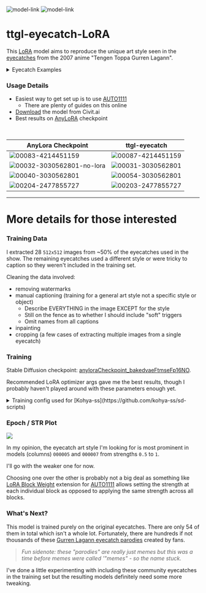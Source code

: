 ![model-link][downloads] ![model-link][favourites]

[model-link]: https://civitai.com/models/44734?modelVersionId=49372
[downloads]: https://img.shields.io/badge/dynamic/json?color=blue&label=Downloads&query=%24.stats.downloadCount&url=https%3A%2F%2Fcivitai.com%2Fapi%2Fv1%2Fmodels%2F44734&style=for-the-badge
[favourites]: https://img.shields.io/badge/dynamic/json?color=9cf&label=❤&query=%24.stats.favoriteCount&url=https%3A%2F%2Fcivitai.com%2Fapi%2Fv1%2Fmodels%2F44734&style=for-the-badge

# ttgl-eyecatch-LoRA


This [LoRA](https://github.com/cloneofsimo/lora) model aims to reproduce the unique art style seen in the [eyecatches](https://en.wiktionary.org/wiki/eyecatch) from the 2007 anime "Tengen Toppa Gurren Lagann".


<details>
    <summary>Eyecatch Examples</summary>

![3 - 2QkYa2B](https://user-images.githubusercontent.com/30682722/232262899-65313e59-a40e-442e-ae8c-41cb38ac40e8.jpg)

![6 - q4JT7xT](https://user-images.githubusercontent.com/30682722/232262910-06ff5a3a-c5d0-4f3b-8943-168f2897b454.jpg)

![10 - AaXN8Nd](https://user-images.githubusercontent.com/30682722/232264086-7570efaf-4872-4d37-997e-d2ebbe6bfb47.jpg)

![30 - V4aXp3E](https://user-images.githubusercontent.com/30682722/232262932-64e91711-83ed-4396-a803-66a2ba87bc9c.jpg)


Eyecatch Illustration Credits:
- Akira Amemiya (eps 5, 7, 22)
- Atsushi Nishigori (4 episodes)
- Chikashi Kubota (ep 14)
- Hiroyuki Imaishi (eps 1, 18)
- Ikuo Kuwana (ep 24)
- Katsuzo Hirata (ep 10)
- Kazuhiro Takamura (ep 12)
- Kikuko Sadakata (eps 5, 22)
- Kouichi Motomura (4 episodes)
- Mitsuru Ishihara (ep 3)
- Osamu Kobayashi (ep 4)
- Satoshi Yamaguchi (eps 20, 25)
- Shingo Abe (eps 13, 21, 26)
- Shōko Nakamura (ep 10)
- Sunao Chikaoka (ep 3)
- Sushio (ep 15)
- Tadashi Hiramatsu (ep 26)
- Takashi Mukouda (ep 9)
- Yamato Kojima (ep 23)
- Yoh Yoshinari (ep 27)
- Yuka Shibata (eps 6, 21)
</details>


### Usage Details

- Easiest way to get set up is to use [AUTO1111](https://github.com/AUTOMATIC1111/stable-diffusion-webui)
  - There are plenty of guides on this online
- [Download](https://civitai.com/models/44734?modelVersionId=49372) the model from Civit.ai
- Best results on [AnyLoRA](https://civitai.com/models/23900/anylora-checkpoint) checkpoint


<br />

| AnyLora Checkpoint | ttgl-eyecatch |
| --- | --- |
| ![00083-4214451159](https://user-images.githubusercontent.com/30682722/232762400-d5d3921c-89e1-4585-83d2-4c5a14cebc8a.png) | ![00087-4214451159](https://user-images.githubusercontent.com/30682722/232768708-f3f71a0e-27cf-4e21-96ac-fbfcc3154847.png)
| ![00032-3030562801-no-lora](https://user-images.githubusercontent.com/30682722/232760120-a056b256-9a03-4554-92ca-eb11d3284281.png) | ![00031-3030562801](https://user-images.githubusercontent.com/30682722/232760164-dcf90844-45a6-4801-860c-a33b35afa077.png) |
| ![00040-3030562801](https://user-images.githubusercontent.com/30682722/232760459-5f83c2fb-9eb7-4600-9ea6-3ceec73483ff.png) | ![00054-3030562801](https://user-images.githubusercontent.com/30682722/232760498-bc365440-fc85-4991-af0f-3794da42658c.png) |
![00204-2477855727](https://user-images.githubusercontent.com/30682722/232782078-7b447098-3539-4926-815b-026053e4d74f.png) | ![00203-2477855727](https://user-images.githubusercontent.com/30682722/232782111-41229c10-22ba-4319-80eb-3f73690f8dd8.png) |

____

# More details for those interested

### Training Data

I extracted 28 `512x512` images from ~50% of the eyecatches used in the show. The remaining eyecatches used a different style or were tricky to caption so they weren't included in the training set.

Cleaning the data involved:
- removing watermarks
- manual captioning (training for a general art style not a specific style or object)
  - Describe EVERYTHING in the image EXCEPT for the style
  - Still on the fence as to whether I should include "soft" triggers
  - Omit names from all captions
- inpainting
- cropping (a few cases of extracting multiple images from a single eyecatch)

### Training

Stable Diffusion checkpoint: [anyloraCheckpoint_bakedvaeFtmseFp16NO](https://civitai.com/models/23900/anylora-checkpoint).

Recommended LoRA optimizer args gave me the best results, though I probably haven't played around with these parameters enough yet.

<details>
    <summary>Training config used for [Kohya-ss](https://github.com/kohya-ss/sd-scripts)</summary>

```
[additional_network_arguments]
no_metadata = false
unet_lr = 0.0001
text_encoder_lr = 5e-5
network_module = "networks.lora"
network_dim = 32
network_alpha = 16
network_train_unet_only = false
network_train_text_encoder_only = false

[optimizer_arguments]
optimizer_type = "AdamW8bit"
learning_rate = 0.0001
max_grad_norm = 1.0
lr_scheduler = "constant"
lr_warmup_steps = 0

[dataset_arguments]
debug_dataset = false
in_json = ***
train_data_dir = ***
dataset_repeats = 15
shuffle_caption = true
keep_tokens = 0
resolution = "512,512"
caption_dropout_rate = 0
caption_tag_dropout_rate = 0
caption_dropout_every_n_epochs = 0
color_aug = false
token_warmup_min = 1
token_warmup_step = 0

[training_arguments]
output_dir = ***
output_name = "ttgl-eyecatch-original"
save_precision = "fp16"
save_every_n_epochs = 1
train_batch_size = 6
max_token_length = 225
mem_eff_attn = false
xformers = true
max_train_epochs = 10
max_data_loader_n_workers = 8
persistent_data_loader_workers = true
gradient_checkpointing = false
gradient_accumulation_steps = 1
mixed_precision = "fp16"
clip_skip = 2
logging_dir = ***
log_prefix = "ttgl-eyecatch-original"
lowram = true
```
</details>


### Epoch / STR Plot

![](https://user-images.githubusercontent.com/30682722/232767950-3fb07c17-a9d7-4752-8fc4-2a464222a3bf.png)

In my opinion, the eyecatch art style I'm looking for is most prominent in models (columns) `000005` and `000007` from strengths `0.5` to `1`.  

I'll go with the weaker one for now.


Choosing one over the other is probably not a big deal as something like [LoRA Block Weight](https://github.com/hako-mikan/sd-webui-lora-block-weight) extension for [AUTO1111](https://github.com/AUTOMATIC1111/stable-diffusion-webui) allows setting the strength at each individual block as opposed to applying the same strength across all blocks.


### What's Next?

This model is trained purely on the original eyecatches. There are only 54 of them in total which isn't a whole lot.
Fortunately, there are hundreds if not thousands of these [Gurren Lagann eyecatch parodies](https://knowyourmeme.com/memes/gurren-lagann-eyecatch-parodies) created by fans.

> *Fun sidenote: these "parodies" are really just memes but this was a time before memes were called '"memes" - so the name stuck.*

I've done a little experimenting with including these community eyecatches in the training set but the resulting models definitely need some more tweaking.